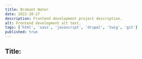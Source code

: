 ```yaml
---
title: Brabant Water
date: 2022-10-27
description: Frontend development project description.
alt: Frontend development alt text.
tags: ['html', 'sass', 'javascript', 'drupal', 'twig', 'git']
published: true
---
```


## Title:
